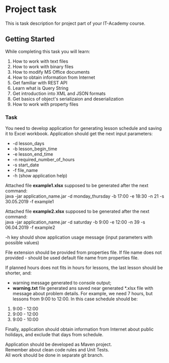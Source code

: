 # Project task
This is task description for project part of your IT-Academy course.
## Getting Started
While completing this task you will learn:
1. How to work with text files
2. How to work with binary files
3. How to modify MS Office documents
4. How to obtain information from Internet
5. Get familiar with REST API
6. Learn what is Query String
7. Get introduction into XML and JSON formats
8. Get basics of object's serializaion and deserialization
9. How to work with property files
### Task
You need to develop application for generating lesson schedule and saving it to Excel workbook.
Application should get the next input parameters:
* -d lesson_days
* -b lesson_begin_time
* -e lesson_end_time
* -n required_number_of_hours
* -s start_date
* -f file_name
* -h (show application help)

Attached file **example1.xlsx** supposed to be generated after the next command:  
java -jar application_name.jar -d monday_thursday -b 17:00 -e 18:30 -n 21 -s 30.05.2019 -f example1

Attached file **example2.xlsx** supposed to be generated after the next command:  
java -jar application_name.jar -d saturday -b 9:00 -e 12:00 -n 39 -s 06.04.2019 -f example2

-h key should show application usage message (input parameters with possible values)

File extension should be provided from properties file.
If file name does not provided - should be used default file name from properties file.

If planned hours does not fits in hours for lessons, the last lesson should be shorter, and:
* warning message generated to console output;
* **warning.txt** file generated ans saved near generated *.xlsx file with message about problem details.
For example, we need 7 hours, but lessons from 9:00 to 12:00. In this case schedule should be: 
1. 9:00 - 12:00
2. 9:00 - 12:00
3. 9:00 - 10:00

Finally, application should obtain information from Internet about public holidays, and exclude that days from schedule.

Application should be developed as Maven project.  
Remember about clean code rules and Unit Tests.  
All work should be done in separate git branch.  
